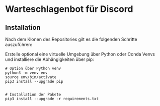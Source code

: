 # Warteschlagenbot für Discord

## Installation
Nach dem Klonen des Repositories gilt es die folgenden Schritte auszuführen:

Erstelle optional eine virtuelle Umgebung über Python oder Conda Venvs und installiere die Abhängigkeiten über pip:
```
# Option über Python venv
python3 -m venv env
source env/bin/activate
pip3 install --upgrade pip


# Installation der Pakete
pip3 install --upgrade -r requirements.txt
```

